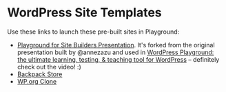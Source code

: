 # WordPress Site Templates

Use these links to launch these pre-built sites in Playground:

* [Playground for Site Builders Presentation](https://playground.wordpress.net/?import-site=https%3A%2F%2Fraw.githubusercontent.com%2Fadamziel%2Fplayground-sites%2Fmain%2Fplayground-for-site-builders%2Fplayground.zip). It's forked from the original presentation built by @annezazu and used in [WordPress Playground: the ultimate learning, testing, & teaching tool for WordPress](https://www.youtube.com/watch?v=dN_LaenY8bI) – definitely check out the video! :)
* [Backpack Store](https://playground.wordpress.net/?import-site=https%3A%2F%2Fraw.githubusercontent.com%2Fadamziel%2Fplayground-sites%2Fmain%2Fwoocommerce-backpacks%2Fplayground.zip)
* [WP.org Clone](https://playground.wordpress.net/?import-site=https%3A%2F%2Fraw.githubusercontent.com%2Fadamziel%2Fplayground-sites%2Fmain%2Fwporg-clone%2Fplayground.zip)
